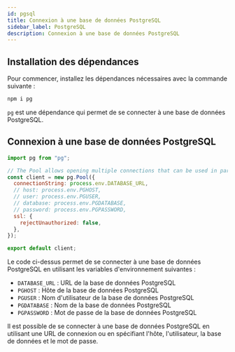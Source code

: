 ```yaml
---
id: pgsql
title: Connexion à une base de données PostgreSQL
sidebar_label: PostgreSQL
description: Connexion à une base de données PostgreSQL
---
```


## Installation des dépendances

Pour commencer, installez les dépendances nécessaires avec la commande suivante :

```bash
npm i pg
```

`pg` est une dépendance qui permet de se connecter à une base de données PostgreSQL.

## Connexion à une base de données PostgreSQL

```js
import pg from "pg";

// The Pool allows opening multiple connections that can be used in parallel.
const client = new pg.Pool({
  connectionString: process.env.DATABASE_URL,
  // host: process.env.PGHOST,
  // user: process.env.PGUSER,
  // database: process.env.PGDATABASE,
  // password: process.env.PGPASSWORD,
  ssl: {
    rejectUnauthorized: false,
  },
});

export default client;
```

Le code ci-dessus permet de se connecter à une base de données PostgreSQL en utilisant les variables d'environnement suivantes :

- `DATABASE_URL` : URL de la base de données PostgreSQL
- `PGHOST` : Hôte de la base de données PostgreSQL
- `PGUSER` : Nom d'utilisateur de la base de données PostgreSQL
- `PGDATABASE` : Nom de la base de données PostgreSQL
- `PGPASSWORD` : Mot de passe de la base de données PostgreSQL

Il est possible de se connecter à une base de données PostgreSQL en utilisant une URL de connexion ou en spécifiant l'hôte, l'utilisateur, la base de données et le mot de passe.
